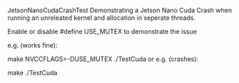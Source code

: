 JetsonNanoCudaCrashTest
Demonstrating a Jetson Nano Cuda Crash when running an unreleated kernel and allocation in seperate threads.

Enable or disable #define USE_MUTEX to demonstrate the issue

e.g. (works fine):

make NVCCFLAGS=-DUSE_MUTEX
./TestCuda
or e.g. (crashes):

make
./TestCuda
